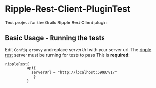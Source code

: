Ripple-Rest-Client-PluginTest
=============================

Test project for the Grails Ripple Rest Client plugin


## Basic Usage - Running the tests

Edit `Config.groovy` and replace serverUrl with your server url. The [ripple rest](https://github.com/ripple/ripple-rest) server must be running for tests to pass 
This is **required**:

    rippleRest{
              api{
                serverUrl = "http://localhost:5990/v1/"
                 }
              }
